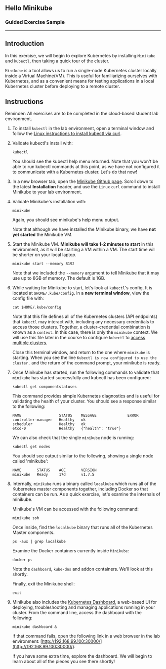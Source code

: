 <!-- .slide: data-background="#00FCED" -->
## Hello Minikube
###  Guided Exercise Sample

---
<!-- .slide: style="text-align: left;"> -->  
## Introduction

In this exercise, we will begin to explore Kubernetes by installing `Minikube` and `kubectl`, then taking a quick tour of the cluster. 

`Minikube` is a tool allows us to run a single-node Kubernetes cluster locally inside a Virtual Machine(VM). This is useful for familiarizing ourselves with Kubernetes, and as a convenient means for testing applications in a local Kubernetes cluster before deploying to a remote cluster. 


## Instructions

Reminder: All exercises are to be completed in the cloud-based student lab environment. 

1. To install `kubectl` in the lab environment, open a terminal window and follow the [Linux instructions to install kubectl via curl](https://kubernetes.io/docs/tasks/tools/install-kubectl/#tabset-1).

2. Validate kubectl's install with:
    ```
    kubectl
    ```
    You should see the kubectl help menu returned. Note that you won't be able to run kubectl commands at this point, as we have not configured it to communicate with a Kubernetes cluster. Let's do that now!

3. In a new browser tab, open the [Minikube Github page](https://github.com/kubernetes/minikube/releases). Scroll down to the latest **Installation** header, and use the `Linux` `curl` command to install Minikube to your lab environment.

4. Validate Minikube's installation with:

    ```
    minikube
    ```
    Again, you should see minikube's help menu output. 

    Note that although we have installed the Minikube binary, we have **not yet started** the Minikube VM.

5. Start the Minikube VM. **Minikube will take 1-2 minutes to start** in this environment, as it will be starting a VM within a VM. The start time will be shorter on your local laptop.

    ``` 
    minikube start --memory 8192
    ```

    Note that we included the `--memory` argument to tell Minikube that it may use up to 8GB of memory. The default is 1GB.

6. While waiting for Minikube to start, let's look at `kubectl`'s config. It is located at `$HOME/.kube/config`. In a **new terminal window**, view the config file with:

    ```
    cat $HOME/.kube/config
    ```

    Note that this file defines all of the Kubernetes clusters (API endpoints) that `kubectl` may interact with, including any necessary credentials to access those clusters. Together, a cluster-credential combination is known as a `context`. In this case, there is only the `minikube` context. We will use this file later in the course to configure `kubectl` to [access multiple clusters](https://kubernetes.io/docs/tasks/access-application-cluster/configure-access-multiple-clusters/). 

    Close this terminal window, and return to the one where `minikube` is starting. When you see the line `Kubectl is now configured to use the cluster.` and the return of the command prompt, your minikube is ready.


7. Once Minikube has started, run the following commands to validate that `minikube` has started successfully and kubectl has been configured:

   ```
   kubectl get componentstatuses
   ```
   This command provides simple Kubernetes diagnostics and is useful for validating the health of your cluster. You should see a response similar to the following:
   ```
   NAME                 STATUS    MESSAGE              ERROR
   controller-manager   Healthy   ok                   
   scheduler            Healthy   ok                   
   etcd-0               Healthy   {"health": "true"}   
   ```
   We can also check that the single `minikube` node is running:
   ```
   kubectl get nodes
   ```

   You should see output similar to the following, showing a single node called 'minikube':
   ```
   NAME       STATUS    AGE       VERSION
   minikube   Ready     17d       v1.7.5
   ```

8. Internally, `minikube` runs a binary called `localkube` which runs all of the Kubernetes master components together, including Docker so that containers can be run. As a quick exercise, let's examine the internals of minikube.

    Minikube's VM can be accessed with the following command:
    ```
    minikube ssh
    ```
    Once inside, find the `localkube` binary that runs all of the Kubernetes Master components.
    ```
    ps -aux | grep localkube
    ```
    Examine the Docker containers currently inside `Minikube`:
    ```
    docker ps
    ```
    Note the `dashboard`, `kube-dns` and addon containers. We'll look at this shortly. 

    Finally, exit the Minikube shell:
    ```
    exit
    ```

9. Minikube also includes the [Kubernetes Dashboard](https://kubernetes.io/docs/tasks/access-application-cluster/web-ui-dashboard/), a web-based UI for deploying, troubleshooting and managing applications running in your cluster. From the command line, access the dashboard with the following:

     ```
     minikube dashboard &
     ```

    If that command fails, open the following link in a web browser in the lab environment: [http://192.168.99.100:30000/](http://192.168.99.100:30000/).

   If you have some extra time, explore the dashboard. We will begin to learn about all of the pieces you see there shortly!